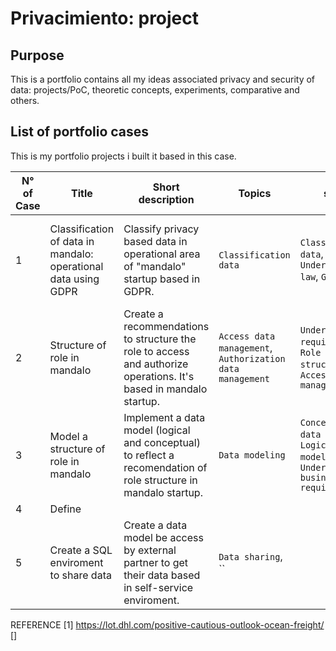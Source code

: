 # Privacimiento: project

## Purpose
This is a portfolio contains all my ideas associated privacy and security of data: projects/PoC, theoretic concepts, experiments, comparative and others.

## List of portfolio cases

This is my portfolio projects i built it based in this case.

| N° of Case | Title | Short description | Topics | skills | Input | Outputs | Status |
|------------|-------|-------------------|--------|--------|-------|---------|--------|
| 1 | Classification of data in mandalo: operational data using GDPR | Classify privacy based data in operational area of "mandalo" startup based in GDPR. | `Classification data` | `Classification data`, `Understanding law`, `GDPR` | Case 1 of mandalo startup of data world portfolio. | `Data classification document`, `Decision and understanding document` | `Wait to start` |
| 2 | Structure of role in mandalo | Create a recommendations to structure the role to access and authorize operations. It's based in mandalo startup. | `Access data management`, `Authorization data management` | `Understand requirements`, `Role structure`, `Access management` | Case 1 of mandalo startup of data world portfolio. | `Data model`, `Access and authorization management model` | `Wait to start` |
| 3 | Model a structure of role in mandalo | Implement a data model (logical and conceptual) to reflect a recomendation of role structure in mandalo startup. | `Data modeling` | `Conceptual data model`, `Logical data model`, `Understand business requirements` | case 2 | `Conceptual data model`, `Logical data model` | `Wait to start` |
| 4 | Define |
| 5 | Create a SQL enviroment to share data| Create a data model be access by external partner to get their data based in self-service enviroment. | `Data sharing`, `` |


REFERENCE
[1] https://lot.dhl.com/positive-cautious-outlook-ocean-freight/
[] 
